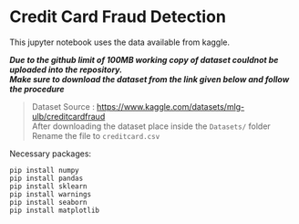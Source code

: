 # Credit Card Fraud Detection
This jupyter notebook uses the data available from kaggle.

***Due to the github limit of 100MB working copy of dataset couldnot be uploaded into the repository. <br> Make sure to download the dataset from the link given below and follow the procedure***

> Dataset Source : https://www.kaggle.com/datasets/mlg-ulb/creditcardfraud <br>
> After downloading the dataset place inside the `Datasets/` folder <br>
> Rename the file to `creditcard.csv`

Necessary packages:
```shell
pip install numpy
pip install pandas
pip install sklearn
pip install warnings
pip install seaborn
pip install matplotlib
```
